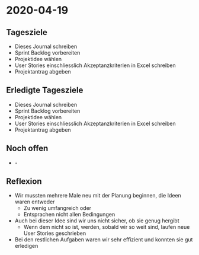 # 2020-04-19
## Tagesziele
* Dieses Journal schreiben
* Sprint Backlog vorbereiten
* Projektidee wählen
* User Stories einschliesslich Akzeptanzkriterien in Excel schreiben
* Projektantrag abgeben
## Erledigte Tagesziele
* Dieses Journal schreiben
* Sprint Backlog vorbereiten
* Projektidee wählen
* User Stories einschliesslich Akzeptanzkriterien in Excel schreiben
* Projektantrag abgeben
## Noch offen
* \-
## Reflexion
* Wir mussten mehrere Male neu mit der Planung beginnen, die Ideen waren entweder
    * Zu wenig umfangreich oder
    * Entsprachen nicht allen Bedingungen
* Auch bei dieser Idee sind wir uns nicht sicher, ob sie genug hergibt
    * Wenn dem nicht so ist, werden, sobald wir so weit sind, laufen neue User Stories geschrieben
* Bei den restlichen Aufgaben waren wir sehr effizient und konnten sie gut erledigen